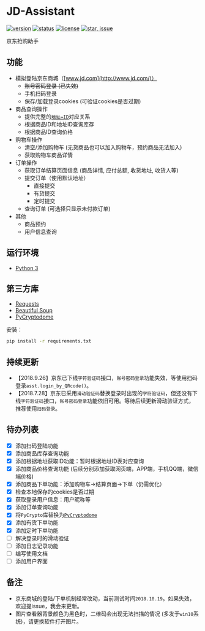# JD-Assistant

[![version](https://img.shields.io/badge/python-3.4+-blue.svg)](https://www.python.org/download/releases/3.4.0/) 
[![status](https://img.shields.io/badge/status-stable-green.svg)](https://github.com/tychxn/jd-assistant)
[![license](https://img.shields.io/badge/license-MIT-blue.svg)](./LICENSE)
[![star, issue](https://img.shields.io/badge/star%2C%20issue-welcome-brightgreen.svg)](https://github.com/tychxn/jd-assistant)

京东抢购助手

## 功能

- 模拟登陆京东商城（[www.jd.com](http://www.jd.com/)）
  - ~~账号密码登录 (已失效)~~
  - 手机扫码登录
  - 保存/加载登录cookies (可验证cookies是否过期)
- 商品查询操作
  - 提供完整的[`地址⇔ID`](./area_id/)对应关系
  - 根据商品ID和地址ID查询库存
  - 根据商品ID查询价格
- 购物车操作
  - 清空/添加购物车 (无货商品也可以加入购物车，预约商品无法加入)
  - 获取购物车商品详情
- 订单操作
  - 获取订单结算页面信息 (商品详情, 应付总额, 收货地址, 收货人等)
  - 提交订单（使用默认地址）
    - 直接提交
    - 有货提交
    - 定时提交
  - 查询订单 (可选择只显示未付款订单)
- 其他
  - 商品预约
  - 用户信息查询

## 运行环境

- [Python 3](https://www.python.org/)

## 第三方库

- [Requests](http://docs.python-requests.org/en/master/)
- [Beautiful Soup](https://www.crummy.com/software/BeautifulSoup/bs4/doc/)
- [PyCryptodome](https://github.com/Legrandin/pycryptodome)

安装：
```sh
pip install -r requirements.txt
```

## 持续更新

- 【2018.9.26】京东已下线`字符验证码`接口，`账号密码登录`功能失效，等使用扫码登录`asst.login_by_QRcode()`。
- 【2018.7.28】京东已采用`滑动验证码`替换登录时出现的`字符验证码`，但还没有下线`字符验证码`接口，`账号密码登录`功能依旧可用。等待后续更新滑动验证方式，推荐使用`扫码登录`。

## 待办列表

- [x] 添加扫码登陆功能
- [x] 添加商品库存查询功能
- [x] 添加根据地址获取ID功能：暂时根据地址ID表对应查询
- [x] 添加商品价格查询功能 (后续分别添加获取网页端，APP端，手机QQ端，微信端价格)
- [x] 添加商品下单功能：添加购物车->结算页面->下单（仍需优化）
- [x] 检查本地保存的cookies是否过期
- [x] 获取登录用户信息：用户昵称等
- [x] 添加订单查询功能
- [x] 将`PyCrypto`库替换为[`PyCryptodome`](https://github.com/Legrandin/pycryptodome)
- [x] 添加有货下单功能
- [x] 添加定时下单功能
- [ ] 解决登录时的滑动验证
- [ ] 添加日志记录功能
- [ ] 编写使用文档
- [ ] 添加用户界面

## 备注

- 京东商城的登陆/下单机制经常改动，当前测试时间`2018.10.19`。如果失效，欢迎提issue，我会来更新。
- 图片查看器背景颜色为黑色时，二维码会出现无法扫描的情况 (多发于`win10`系统)，请更换软件打开图片。
